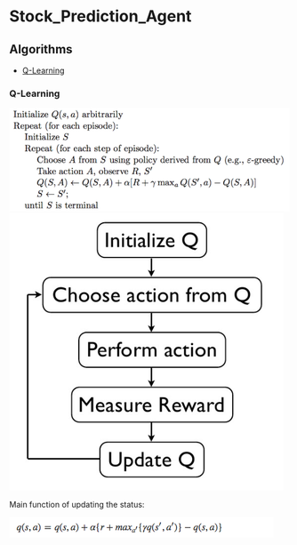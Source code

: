 # Stock_Prediction_Agent

## Algorithms

* [Q-Learning](https://github.com/garretmoon/Stock_Prediction_Agent#q-learning)

### Q-Learning

![](https://github.com/garretmoon/Stock_Prediction_Agent/blob/master/pics/Q_Learning_1.png)
![](https://github.com/garretmoon/Stock_Prediction_Agent/blob/master/pics/Q_Learning_2.png)

Main function of updating the status:

![](https://github.com/garretmoon/Stock_Prediction_Agent/blob/master/pics/Q_Learning_3.png)
